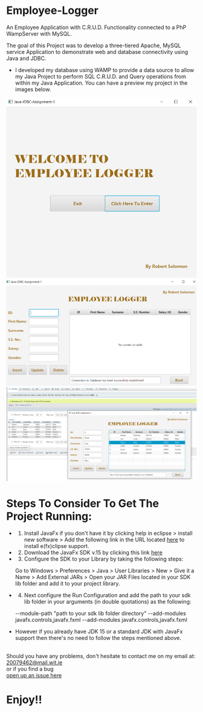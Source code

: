 # Employee-Logger
An Employee Application with C.R.U.D. Functionality connected to a PhP WampServer with MySQL.

The goal of this Project was to develop a three-tiered Apache, MySQL service Application to demonstrate web and database connectivity using Java and JDBC.
 
 - I developed my database using WAMP to provide a data source to allow my Java Project to perform SQL C.R.U.D. and Query operations from within my Java Application. You can have a preview my project in the images below. 
 
 
 <img src="IMG/Main-GUI.png" width="600">


 <img src="IMG/Welcome-GUI.png">
 

 <img src="IMG/MAIN-VIEW-WORKING-WITH-DATABASE.png"> 


 # Steps To Consider To Get The Project Running:
 
 - 1. Install JavaFx if you don't have it by clicking help in eclipse > install new software > Add the following link in the URL located [here](https://download.eclipse.org/efxclipse/updates-released/1.2.0/site/) to install e(fx)clipse support.  

 - 2. Download the JavaFx SDK v.15 by clicking this link [here](https://gluonhq.com/download/javafx-15-sdk-windows/)

 - 3. Configure the SDK to your Library by taking the following steps:

   Go to Windows > Preferences > Java > User Libraries > New > Give it a Name > Add External JARs > Open your JAR Files located in your SDK lib folder and add it to your project   library.

 - 4. Next configure the Run Configuration and add the path to your sdk lib folder in your arguments (in double quotations) as the following:

   --module-path "path to your sdk lib folder directory" --add-modules javafx.controls,javafx.fxml --add-modules javafx.controls,javafx.fxml


 - However if you already have JDK 15 or a standard JDK with JavaFx support then there's no need to follow the steps mentioned above.
 
 
 <br> Should you have any problems, don't hesitate to contact me on my email at:</br> [20079462@mail.wit.ie](mailto:20079462@mail.wit.ie)
<br>or if you find a bug </br>[open up an issue here](https://github.com/robert-solomon12/Employee-Database/issues)

# Enjoy!!
